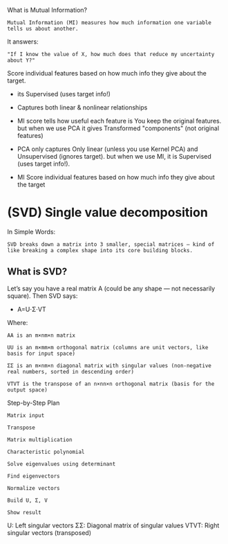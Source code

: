 What is Mutual Information?

    Mutual Information (MI) measures how much information one variable tells us about another.

It answers:

    "If I know the value of X, how much does that reduce my uncertainty about Y?"

Score individual features based on how much info they give about the target.

- its Supervised (uses target info!)
- Captures both linear & nonlinear relationships

- MI score tells how useful each feature is You keep the original features. but when we use PCA it gives Transformed "components" (not original features)

- PCA only captures Only linear (unless you use Kernel PCA) and      Unsupervised (ignores target). but when we use MI, it is Supervised  (uses target info!). 

- MI Score individual features based on how much info they give about the target

# (SVD) Single value decomposition

In Simple Words:

    SVD breaks down a matrix into 3 smaller, special matrices — kind of like breaking a complex shape into its core building blocks.

## What is SVD?

Let’s say you have a real matrix A (could be any shape — not necessarily square).
Then SVD says:

- A=U⋅Σ⋅VT

Where:

    AA is an m×nm×n matrix

    UU is an m×mm×m orthogonal matrix (columns are unit vectors, like basis for input space)

    ΣΣ is an m×nm×n diagonal matrix with singular values (non-negative real numbers, sorted in descending order)

    VTVT is the transpose of an n×nn×n orthogonal matrix (basis for the output space)


 Step-by-Step Plan

    Matrix input

    Transpose

    Matrix multiplication

    Characteristic polynomial

    Solve eigenvalues using determinant

    Find eigenvectors

    Normalize vectors

    Build U, Σ, V

    Show result    

U: Left singular vectors
ΣΣ: Diagonal matrix of singular values
VTVT: Right singular vectors (transposed)    